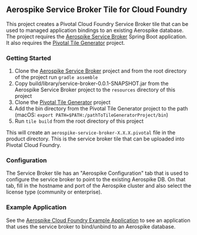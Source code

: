 ## Aerospike Service Broker Tile for Cloud Foundry

This project creates a Pivotal Cloud Foundry Service Broker tile that can be used to managed application bindings to an existing Aerospike database. The project requires the [Aerospike Service Broker](https://github.com/aerospike/cf-aerospike-service-broker.git) Spring Boot application. It also requires the [Pivotal Tile Generator](https://github.com/cf-platform-eng/tile-generator) project.

### Getting Started

1. Clone the [Aerospike Service Broker](https://github.com/aerospike/cf-aerospike-service-broker.git) project and from the root directory of the project run ```gradle assemble```
2. Copy build/library/service-broker-0.0.1-SNAPSHOT.jar from the Aerospike Service Broker project to the ```resources``` directory of this project
3. Clone the [Pivotal Tile Generator](https://github.com/cf-platform-eng/tile-generator) project
4. Add the bin directory from the Pivotal Tile Generator project to the path (macOS: ```export PATH=$PATH:/pathToTileGeneratorProject/bin```)
5. Run ```tile build``` from the root directory of this project

This will create an ```aerospike-service-broker-X.X.X.pivotal``` file in the product directory. This is the service broker tile that can be uploaded into Pivotal Cloud Foundry.

### Configuration

The Service Broker tile has an "Aerospike Configuration" tab that is used to configure the service broker to point to the existing Aerospike DB. On that tab, fill in the hostname and port of the Aerospike cluster and also select the license type (community or enterprise).

### Example Application

See the [Aerospike Cloud Foundry Example Application](https://github.com/aerospike/cf-example-application.git) to see an application that uses the service broker to bind/unbind to an Aerospike database.
